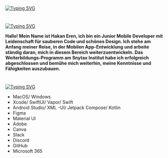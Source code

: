 #

[![Typing SVG](https://readme-typing-svg.demolab.com?font=Silkscreen&size=29&pause=1000&color=53BAE3&repeat=false&width=435&lines=Meine+Projekte+%E2%AC%87%EF%B8%8F)](https://git.io/typing-svg)
#

[![Typing SVG](https://readme-typing-svg.demolab.com?font=Silkscreen&size=29&pause=1000&color=53BAE3&repeat=false&width=435&lines=%C3%BCber+mich+%E2%AC%87%EF%B8%8F)](https://git.io/typing-svg)

**Hallo! Mein Name ist Hakan Eren, ich bin ein Junior Mobile Developer mit Leidenschaft für sauberen Code und schönes Design. Ich stehe am Anfang meiner Reise, in der Mobilen App-Entwicklung und arbeite ständig daran, mich in diesem Bereich weiterzuentwickeln. Das Weiterbildungs-Programm am Snytax Institut habe ich erfolgreich abgeschlossen und bemühe mich weiterhin, meine Kenntnisse und Fähigkeiten auszubauen.**

#

[![Typing SVG](https://readme-typing-svg.demolab.com?font=Silkscreen&size=29&pause=1000&color=53BAE3&repeat=false&width=435&lines=tech+stack+%E2%AC%87%EF%B8%8F)](https://git.io/typing-svg)

- MacOS/ Windows
- Xcode/ SwiftUI/ Vapor/ Swift  
- Android Studio/ XML -UI/ Jetpack Compose/ Kotlin 
- Figma
- Material UI 
- Adobe
- Canva
- Slack
- Discord
- GitHub 
- Microsoft 365




